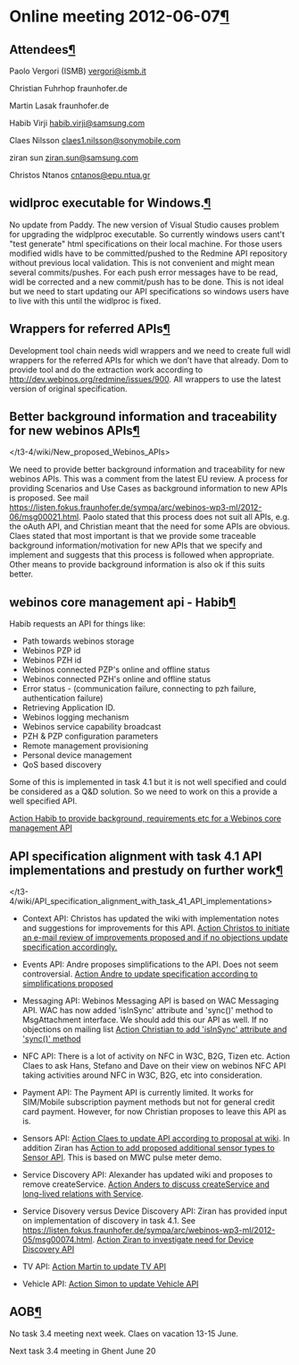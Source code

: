 Online meeting 2012-06-07[¶](#Online-meeting-2012-06-07)
========================================================

Attendees[¶](#Attendees)
------------------------

Paolo Vergori (ISMB) <vergori@ismb.it>

Christian Fuhrhop fraunhofer.de

Martin Lasak fraunhofer.de

Habib Virji <habib.virji@samsung.com>

Claes Nilsson <claes1.nilsson@sonymobile.com>

ziran sun <ziran.sun@samsung.com>

Christos Ntanos <cntanos@epu.ntua.gr>

widlproc executable for Windows.[¶](#widlproc-executable-for-Windows)
---------------------------------------------------------------------

No update from Paddy. The new version of Visual Studio causes problem
for upgrading the widplproc executable. So currently windows users
cant't "test generate" html specifications on their local machine. For
those users modified widls have to be committed/pushed to the Redmine
API repository without previous local validation. This is not convenient
and might mean several commits/pushes. For each push error messages have
to be read, widl be corrected and a new commit/push has to be done. This
is not ideal but we need to start updating our API specifications so
windows users have to live with this until the widlproc is fixed.

Wrappers for referred APIs[¶](#Wrappers-for-referred-APIs)
----------------------------------------------------------

Development tool chain needs widl wrappers and we need to create full
widl wrappers for the referred APIs for which we don’t have that
already. Dom to provide tool and do the extraction work according to
<http://dev.webinos.org/redmine/issues/900>. All wrappers to use the
latest version of original specification.

Better background information and traceability for new webinos APIs[¶](#Better-background-information-and-traceability-for-new-webinos-APIs)
--------------------------------------------------------------------------------------------------------------------------------------------

</t3-4/wiki/New_proposed_Webinos_APIs>

We need to provide better background information and traceability for
new webinos APIs. This was a comment from the latest EU review. A
process for providing Scenarios and Use Cases as background information
to new APIs is proposed. See mail
<https://listen.fokus.fraunhofer.de/sympa/arc/webinos-wp3-ml/2012-06/msg00021.html>.
Paolo stated that this process does not suit all APIs, e.g. the oAuth
API, and Christian meant that the need for some APIs are obvious. Claes
stated that most important is that we provide some traceable background
information/motivation for new APIs that we specify and implement and
suggests that this process is followed when appropriate. Other means to
provide background information is also ok if this suits better.

webinos core management api - Habib[¶](#webinos-core-management-api-Habib)
--------------------------------------------------------------------------

Habib requests an API for things like:

-   Path towards webinos storage
-   Webinos PZP id
-   Webinos PZH id
-   Webinos connected PZP's online and offline status
-   Webinos connected PZH's online and offline status
-   Error status - (communication failure, connecting to pzh failure,
    authentication failure)
-   Retrieving Application ID.
-   Webinos logging mechanism
-   Webinos service capability broadcast
-   PZH & PZP configuration parameters
-   Remote management provisioning
-   Personal device management
-   QoS based discovery

Some of this is implemented in task 4.1 but it is not well specified and
could be considered as a Q&D solution. So we need to work on this a
provide a well specified API.

[Action Habib to provide background, requirements etc for a Webinos core
management API](http://dev.webinos.org/redmine/issues/903)

API specification alignment with task 4.1 API implementations and prestudy on further work[¶](#API-specification-alignment-with-task-41-API-implementations-and-prestudy-on-further-work)
-----------------------------------------------------------------------------------------------------------------------------------------------------------------------------------------

</t3-4/wiki/API_specification_alignment_with_task_41_API_implementations>

-   Context API: Christos has updated the wiki with implementation notes
    and suggestions for improvements for this API. [Action Christos to
    initiate an e-mail review of improvements proposed and if no
    objections update specification
    accordingly.](http://dev.webinos.org/redmine/issues/880)

<!-- -->

-   Events API: Andre proposes simplifications to the API. Does not seem
    controversial. [Action Andre to update specification according to
    simplifications proposed](http://dev.webinos.org/redmine/issues/881)

<!-- -->

-   Messaging API: Webinos Messaging API is based on WAC Messaging API.
    WAC has now added 'isInSync' attribute and 'sync()' method to
    MsgAttachment interface. We should add this our API as well. If no
    objections on mailing list [Action Christian to add 'isInSync'
    attribute and 'sync()'
    method](http://dev.webinos.org/redmine/issues/904)

<!-- -->

-   NFC API: There is a lot of activity on NFC in W3C, B2G, Tizen etc.
    Action Claes to ask Hans, Stefano and Dave on their view on webinos
    NFC API taking activities around NFC in W3C, B2G, etc into
    consideration.

<!-- -->

-   Payment API: The Payment API is currently limited. It works for
    SIM/Mobile subscription payment methods but not for general credit
    card payment. However, for now Christian proposes to leave this API
    as is.

<!-- -->

-   Sensors API: [Action Claes to update API according to proposal at
    wiki](http://dev.webinos.org/redmine/issues/885). In addition Ziran
    has [Action to add proposed additional sensor types to Sensor
    API](/t3-4/wiki/New_proposed_Webinos_APIs#Sensor-API-proposed-additional-sensor-types).
    This is based on MWC pulse meter demo.

<!-- -->

-   Service Discovery API: Alexander has updated wiki and proposes to
    remove createService. [Action Anders to discuss createService and
    long-lived relations with
    Service](http://dev.webinos.org/redmine/issues/905).

<!-- -->

-   Service Disovery versus Device Discovery API: Ziran has provided
    input on implementation of discovery in task 4.1. See
    <https://listen.fokus.fraunhofer.de/sympa/arc/webinos-wp3-ml/2012-05/msg00074.html>.
    [Action Ziran to investigate need for Device Discovery
    API](http://dev.webinos.org/redmine/issues/906)

<!-- -->

-   TV API: [Action Martin to update TV
    API](http://dev.webinos.org/redmine/issues/907)

<!-- -->

-   Vehicle API: [Action Simon to update Vehicle
    API](http://dev.webinos.org/redmine/issues/908)

AOB[¶](#AOB)
------------

No task 3.4 meeting next week. Claes on vacation 13-15 June.

Next task 3.4 meeting in Ghent June 20

